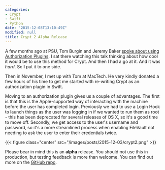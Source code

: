 ```yaml
---
categories:
- Crypt
- Swift
- Python
date: "2015-12-03T13:10:49Z"
modified: null
title: Crypt 2 Alpha Release
---
```


A few months ago at PSU, Tom Burgin and Jeremy Baker [spoke about using Authorization Plugins](https://youtu.be/tcmql5byA_I?list=PLRUboZUQxbyVydhdMcxGGfEaZc2sFdQk8). I sat there watching this talk thinking about how cool it would be to use this method for Crypt. And then I had a go at it. And it was *hard*. So I put it to one side.

Then in November, I met up with Tom at MacTech. He very kindly donated a few hours of his time to get me started with re-writing Crypt as an authorization plugin in Swift. <!--more-->

Moving to an authorization plugin gives us a couple of advantages. The first is that this is the Apple-supported way of interacting with the machine before the user has completed login. Previously we had to use a Login Hook to launch things as the user was logging in if we wanted to run them as root - this has been deprecated for several releases of OS X, so it's a good time to move off. Secondly, we get access to the user's username and password, so it's a more streamlined process when enabling FileVault not needing to ask the user to enter their credentials twice.

{{< figure class="center" src="/images/posts/2015-12-03/crypt2.png" >}}

Please bear in mind this is an **alpha** release. You should not use this in production, but testing feedback is more than welcome. You can find out more on the [GitHub repo](https://github.com/grahamgilbert/crypt2).